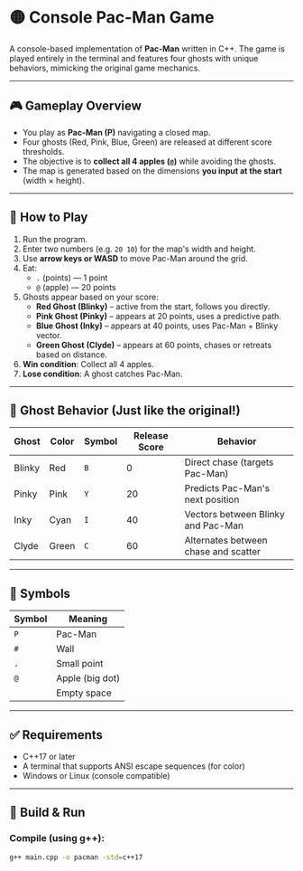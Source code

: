 # 🟡 Console Pac-Man Game

A console-based implementation of **Pac-Man** written in C++. The game is played entirely in the terminal and features four ghosts with unique behaviors, mimicking the original game mechanics.

---

## 🎮 Gameplay Overview

- You play as **Pac-Man (P)** navigating a closed map.
- Four ghosts (Red, Pink, Blue, Green) are released at different score thresholds.
- The objective is to **collect all 4 apples (`@`)** while avoiding the ghosts.
- The map is generated based on the dimensions **you input at the start** (width × height).

---

## 🧱 How to Play

1. Run the program.
2. Enter two numbers (e.g. `20 10`) for the map's width and height.
3. Use **arrow keys or WASD** to move Pac-Man around the grid.
4. Eat:
   - `.` (points) — 1 point
   - `@` (apple) — 20 points
5. Ghosts appear based on your score:
   - **Red Ghost (Blinky)** – active from the start, follows you directly.
   - **Pink Ghost (Pinky)** – appears at 20 points, uses a predictive path.
   - **Blue Ghost (Inky)** – appears at 40 points, uses Pac-Man + Blinky vector.
   - **Green Ghost (Clyde)** – appears at 60 points, chases or retreats based on distance.
6. **Win condition**: Collect all 4 apples.
7. **Lose condition**: A ghost catches Pac-Man.

---

## 👻 Ghost Behavior (Just like the original!)

| Ghost  | Color   | Symbol | Release Score | Behavior                              |
|--------|---------|--------|----------------|----------------------------------------|
| Blinky | Red     | `B`    | 0              | Direct chase (targets Pac-Man)         |
| Pinky  | Pink    | `Y`    | 20             | Predicts Pac-Man's next position       |
| Inky   | Cyan    | `I`    | 40             | Vectors between Blinky and Pac-Man     |
| Clyde  | Green   | `C`    | 60             | Alternates between chase and scatter   |

---

## 🧾 Symbols

| Symbol | Meaning         |
|--------|-----------------|
| `P`    | Pac-Man         |
| `#`    | Wall            |
| `.`    | Small point     |
| `@`    | Apple (big dot) |
| ` `    | Empty space     |

---

## ✅ Requirements

- C++17 or later
- A terminal that supports ANSI escape sequences (for color)
- Windows or Linux (console compatible)

---

## 🚀 Build & Run

### Compile (using g++):
```bash
g++ main.cpp -o pacman -std=c++17
